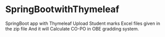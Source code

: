 # SpringBootwithThymeleaf
SpringBoot app with Thymeleaf
Upload Student marks Excel files given in the zip file And it will Calculate CO-PO in OBE gradding system.
